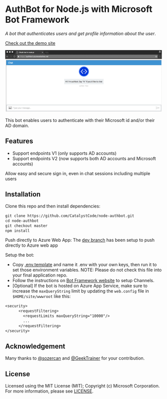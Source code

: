 # AuthBot for Node.js with Microsoft Bot Framework

_A bot that authenticates users and get profile information about the user_.

[Check out the demo site](https://authbot.azurewebsites.net/)

![auth Bot Demo](botdemo.gif)

This bot enables users to authenticate with their Microsoft id and/or their AD domain.

## Features
* Support endpoints V1 (only supports AD accounts)
* Support endpoints V2 (now supports both AD accounts and Microsoft accounts)

Allow easy and secure sign in, even in chat sessions including multiple users

## Installation

Clone this repo and then install dependencies:

    git clone https://github.com/CatalystCode/node-authbot.git
    cd node-authbot
    git checkout master
    npm install

Push directly to Azure Web App:
     The [dev branch](https://github.com/CatalystCode/node-authbot/tree/dev) has been setup to push directly to Azure web app

Setup the bot:
* Copy [.env.template](.env.template) and name it .env with your own keys, then run it to set those environment variables. NOTE: Please do not check this file into your final application repo.
* Follow the instructions on [Bot Framework website](https://dev.botframework.com/bots) to setup Channels.
* [Optional] If the bot is hosted on Azure App Service, make sure to increase the `maxQueryString` limit by updating the `web.config` file in `$HOME/site/wwwroot` like this:

```
<security>
	  <requestFiltering>
	  	<requestLimits maxQueryString="10000"/>
	  	...
	  </requestFiltering>
</security>

```

## Acknowledgement
Many thanks to [@sozercan](https://github.com/sozercan) and [@GeekTrainer](https://github.com/GeekTrainer) for your contribution.


## License
Licensed using the MIT License (MIT); Copyright (c) Microsoft Corporation. For more information, please see [LICENSE](LICENSE).
